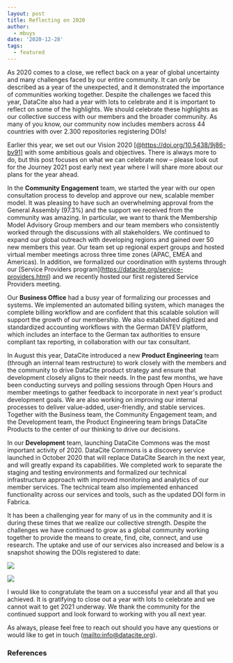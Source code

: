 ```yaml
---
layout: post
title: Reflecting on 2020
author:
  - mbuys
date: '2020-12-28'
tags:
  - featured
---
```

As 2020 comes to a close, we reflect back on a year of global uncertainty and many challenges faced by our entire community. It can only be described as a year of the unexpected, and it demonstrated the importance of communities working together. Despite the challenges we faced this year, DataCite also had a year with lots to celebrate and it is important to reflect on some of the highlights. We should celebrate these highlights as our collective success with our members and the broader community. As many of you know, our community now includes members across 44 countries with over 2.300 repositories registering DOIs! 

Earlier this year, we set out our Vision 2020 \[@https://doi.org/10.5438/9j86-bv91] with some ambitious goals and objectives. There is always more to do, but this post focuses on what we can celebrate now – please look out for the Journey 2021 post early next year where I will share more about our plans for the year ahead.

In the **Community Engagement** team, we started the year with our open consultation process to develop and approve our new, scalable member model. It was pleasing to have such an overwhelming approval from the General Assembly (97.3%) and the support we received from the community was amazing. In particular, we want to thank the Membership Model Advisory Group members and our team members who consistently worked through the discussions with all stakeholders. We continued to expand our global outreach with developing regions and gained over 50 new members this year. Our team set up regional expert groups and hosted virtual member meetings across three time zones (APAC, EMEA and Americas). In addition, we formalized our coordination with systems through our \[Service Providers program](https://datacite.org/service-providers.html) and we recently hosted our first registered Service Providers meeting.

Our **Business Office** had a busy year of formalizing our processes and systems.  We implemented an automated billing system, which manages the complete billing workflow and are confident that this scalable solution will support the growth of our membership. We also established digitized and standardized accounting workflows with the German DATEV platform, which includes an interface to the German tax authorities to ensure compliant tax reporting, in collaboration with our tax consultant. 

In August this year, DataCite introduced a new **Product Engineering** team (through an internal team restructure) to work closely with the members and the community to drive DataCite product strategy and ensure that development closely aligns to their needs. In the past few months, we have been conducting surveys and polling sessions through Open Hours and member meetings to gather feedback to incorporate in next year's product development goals. We are also working on improving our internal processes to deliver value-added, user-friendly, and stable services. Together with the Business team, the Community Engagement team, and the Development team, the Product Engineering team brings DataCite Products to the center of our thinking to drive our decisions.

In our **Development** team, launching DataCite Commons was the most important activity of 2020. DataCite Commons is a discovery service launched in October 2020 that will replace DataCite Search in the next year, and will greatly expand its capabilities. We completed work to separate the staging and testing environments and formalized our technical infrastructure approach with improved monitoring and analytics of our member services. The technical team also implemented enhanced functionality across our services and tools, such as the updated DOI form in Fabrica. 

It has been a challenging year for many of us in the community and it is during these times that we realize our collective strength. Despite the challenges we have continued to grow as a global community working together to provide the means to create, find, cite, connect, and use research. The uptake and use of our services also increased and below is a snapshot showing the DOIs registered to date:

![](/images/uploads/bildschirmfoto-2020-12-24-um-21.44.50.png)

![](/images/uploads/bildschirmfoto-2020-12-24-um-21.48.01.png)

I would like to congratulate the team on a successful year and all that you achieved. It is gratifying to close out a year with lots to celebrate and we cannot wait to get 2021 underway. We thank the community for the continued support and look forward to working with you all next year.

As always, please feel free to reach out should you have any questions or would like to get in touch (<mailto:info@datacite.org>).

### References
